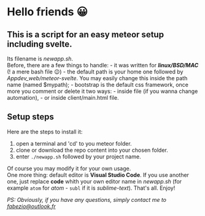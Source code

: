 # Hello friends :grinning:
## This is a script for an easy meteor setup including svelte.

Its filename is *newapp.sh*.  
Before, there are a few things to handle:
    - it was written for ***linux/BSD/MAC*** (! a mere bash file :wink:)
    - the default path is your home one followed by *Appdev_web/meteor-svelte*. You may easily change this inside the path name (named $mypath);
    - bootstrap is the default css framework, once more you comment or delete it two ways:
        - inside file (if you wanna change automation),
        - or inside client/main.html file.

## Setup steps

Here are the steps to install it:

  1. open a terminal and 'cd' to you meteor folder.
  2. clone or download the repo content into your chosen folder.
  3. enter ```./newapp.sh``` followed by your project name.  


Of course you may modify it for your own usage.  
One more thing: default editor is **Visual Studio Code**. If you use another one, just replace **code** whith your own editor name in *newapp.sh* (for example ```atom``` for *atom* - ```subl``` if it is *sublime-text*).
That's all. Enjoy!

*PS: Obviously, if you have any questions, simply contact me to <fabezio@outlook.fr>*